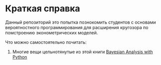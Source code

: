 # Краткая справка

Данный репозиторий это попытка познокомить студентов с основами вероятностного программирования для расширения кругозора по помстроению эконометрических моделей.

Что можно самостоятельно почитать:

1. Многие вещи цельнотянутые из этой книги [Bayesian Analysis with Python](https://www.amazon.com/Bayesian-Analysis-Python-Introduction-probabilistic/dp/1789341655)
